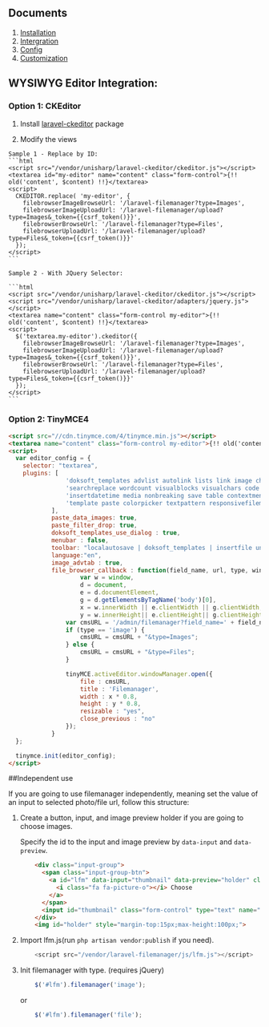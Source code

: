 ## Documents

  1. [Installation](https://github.com/jaypanuwat/laravel-filemanager-customize/blob/master/doc/installation.md)
  1. [Intergration](https://github.com/jaypanuwat/laravel-filemanager-customize/blob/master/doc/integration.md)
  1. [Config](https://github.com/jaypanuwat/laravel-filemanager-customize/blob/master/doc/config.md)
  1. [Customization](https://github.com/jaypanuwat/laravel-filemanager-customize/blob/master/doc/customization.md)

## WYSIWYG Editor Integration:
### Option 1: CKEditor

  1. Install [laravel-ckeditor](https://github.com/UniSharp/laravel-ckeditor) package

  1. Modify the views
      
    Sample 1 - Replace by ID:
    ```html
    <script src="/vendor/unisharp/laravel-ckeditor/ckeditor.js"></script>
    <textarea id="my-editor" name="content" class="form-control">{!! old('content', $content) !!}</textarea>
    <script>
      CKEDITOR.replace( 'my-editor', {
        filebrowserImageBrowseUrl: '/laravel-filemanager?type=Images',
        filebrowserImageUploadUrl: '/laravel-filemanager/upload?type=Images&_token={{csrf_token()}}',
        filebrowserBrowseUrl: '/laravel-filemanager?type=Files',
        filebrowserUploadUrl: '/laravel-filemanager/upload?type=Files&_token={{csrf_token()}}'
      });
    </script>
    ```
    
    Sample 2 - With JQuery Selector:
    
    ```html
    <script src="/vendor/unisharp/laravel-ckeditor/ckeditor.js"></script>
    <script src="/vendor/unisharp/laravel-ckeditor/adapters/jquery.js"></script>
    <textarea name="content" class="form-control my-editor">{!! old('content', $content) !!}</textarea>
    <script>
      $('textarea.my-editor').ckeditor({
        filebrowserImageBrowseUrl: '/laravel-filemanager?type=Images',
        filebrowserImageUploadUrl: '/laravel-filemanager/upload?type=Images&_token={{csrf_token()}}',
        filebrowserBrowseUrl: '/laravel-filemanager?type=Files',
        filebrowserUploadUrl: '/laravel-filemanager/upload?type=Files&_token={{csrf_token()}}'
      });
    </script>
    ```

### Option 2: TinyMCE4

```html
<script src="//cdn.tinymce.com/4/tinymce.min.js"></script>
<textarea name="content" class="form-control my-editor">{!! old('content', $content) !!}</textarea>
<script>
  var editor_config = {
    selector: "textarea",
    plugins: [
                'doksoft_templates advlist autolink lists link image charmap print preview hr anchor pagebreak',
                'searchreplace wordcount visualblocks visualchars code fullscreen',
                'insertdatetime media nonbreaking save table contextmenu directionality',
                'template paste colorpicker textpattern responsivefilemanager youtube localautosave'
            ],
            paste_data_images: true,
            paste_filter_drop: true,
            doksoft_templates_use_dialog : true,
            menubar : false,
            toolbar: "localautosave | doksoft_templates | insertfile undo redo | styleselect | fontsizeselect | table | bold italic underline | alignleft aligncenter alignright alignjustify | bullist numlist outdent indent | link image | forecolor backcolor | youtube",
            language:"en",
            image_advtab : true,
            file_browser_callback : function(field_name, url, type, win) { 
	                var w = window,
	                d = document,
	                e = d.documentElement,
	                g = d.getElementsByTagName('body')[0],
	                x = w.innerWidth || e.clientWidth || g.clientWidth,
	                y = w.innerHeight|| e.clientHeight|| g.clientHeight;
	            var cmsURL = '/admin/filemanager?field_name=' + field_name;
			    if (type == 'image') {
			        cmsURL = cmsURL + "&type=Images";
			    } else {
			        cmsURL = cmsURL + "&type=Files";
			    }

	            tinyMCE.activeEditor.windowManager.open({
	                file : cmsURL,
	                title : 'Filemanager',
	                width : x * 0.8,
	                height : y * 0.8,
	                resizable : "yes",
	                close_previous : "no"
	            });  
	        }       
  };

  tinymce.init(editor_config);
</script>
```

##Independent use

If you are going to use filemanager independently, meaning set the value of an input to selected photo/file url, follow this structure:

1. Create a button, input, and image preview holder if you are going to choose images.

    Specify the id to the input and image preview by `data-input` and `data-preview`.

    ```html
        <div class="input-group">
          <span class="input-group-btn">
            <a id="lfm" data-input="thumbnail" data-preview="holder" class="btn btn-primary">
              <i class="fa fa-picture-o"></i> Choose
            </a>
          </span>
          <input id="thumbnail" class="form-control" type="text" name="filepath">
        </div>
        <img id="holder" style="margin-top:15px;max-height:100px;">
    ``` 

1. Import lfm.js(run `php artisan vendor:publish` if you need).

    ```javascript
        <script src="/vendor/laravel-filemanager/js/lfm.js"></script>
    ```

1. Init filemanager with type. (requires jQuery)

    ```javascript
        $('#lfm').filemanager('image');
    ```
    or

    ```javascript
        $('#lfm').filemanager('file');
    ```
